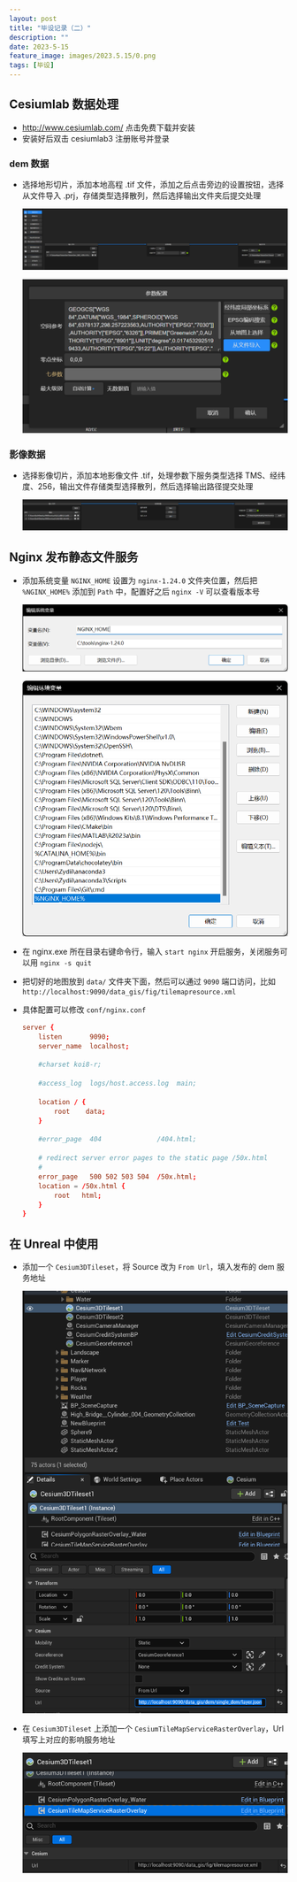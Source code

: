 ```yaml
---
layout: post
title: "毕设记录（二）"
description: ""
date: 2023-5-15
feature_image: images/2023.5.15/0.png
tags: [毕设]
---
```


<!--more-->

## Cesiumlab 数据处理

- http://www.cesiumlab.com/ 点击免费下载并安装
- 安装好后双击 cesiumlab3 注册账号并登录

### dem 数据

- 选择地形切片，添加本地高程 .tif 文件，添加之后点击旁边的设置按钮，选择从文件导入 .prj，存储类型选择散列，然后选择输出文件夹后提交处理

    ![](./../images/2023.5.15/0.png)

    ![](./../images/2023.5.15/1.png)

### 影像数据

- 选择影像切片，添加本地影像文件 .tif，处理参数下服务类型选择 TMS、经纬度、256，输出文件存储类型选择散列，然后选择输出路径提交处理

    ![](./../images/2023.5.15/6.png)

## Nginx 发布静态文件服务

- 添加系统变量 `NGINX_HOME` 设置为 `nginx-1.24.0` 文件夹位置，然后把 `%NGINX_HOME%` 添加到 `Path` 中，配置好之后 `nginx -V` 可以查看版本号
 
    ![](./../images/2023.5.15/2.png)

    ![](./../images/2023.5.15/3.png)

- 在 nginx.exe 所在目录右键命令行，输入 `start nginx` 开启服务，关闭服务可以用 `nginx -s quit`
- 把切好的地图放到 `data/` 文件夹下面，然后可以通过 `9090` 端口访问，比如 `http://localhost:9090/data_gis/fig/tilemapresource.xml`
- 具体配置可以修改 `conf/nginx.conf`

    ```conf
    server {
        listen       9090;
        server_name  localhost;

        #charset koi8-r;

        #access_log  logs/host.access.log  main;

        location / {
            root    data;
        }

        #error_page  404              /404.html;

        # redirect server error pages to the static page /50x.html
        #
        error_page   500 502 503 504  /50x.html;
        location = /50x.html {
            root   html;
        }
    }
    ```

## 在 Unreal 中使用

- 添加一个 `Cesium3DTileset`，将 Source 改为 `From Url`，填入发布的 dem 服务地址

    ![](./../images/2023.5.15/4.png)

- 在 `Cesium3DTileset` 上添加一个 `CesiumTileMapServiceRasterOverlay`，Url 填写上对应的影响服务地址

    ![](./../images/2023.5.15/5.png)
